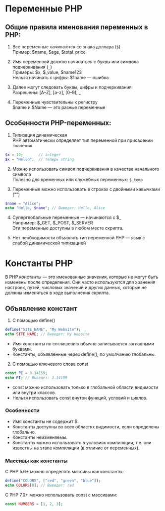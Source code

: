 # Переменные PHP
## Общие правила именования переменных в PHP:
1. Все переменные начинаются со знака доллара (`$`)
<br>Пример: $name, $age, $total_price

2. Имя переменной должно начинаться с буквы или символа подчеркивания (`_`)
<br>Примеры: $x, $_value, $name123
<br>Нельзя начинать с цифры: $1name — ошибка

3. Далее могут следовать буквы, цифры и подчеркивания
<br>Разрешены: [A–Z], [a–z], [0–9], _

4. Переменные чувствительны к регистру
<br>$name и $Name — это разные переменные

## Особенности PHP-переменных:
1. Типизация динамическая  
PHP автоматически определяет тип переменной при присвоении значения.
```php
$x = 10;       // integer
$x = "Hello";  // теперь string
```

2. Можно использовать символ подчеркивания в качестве начального символа  
Полезно для временных или служебных переменных: `$_temp`  

3. Переменные можно использовать в строках с двойными кавычками ("")
```php
$name = "Alice";
echo "Hello, $name"; // Выведет: Hello, Alice
```

4. Суперглобальные переменные — начинаются с $_  
Например: $_GET, $_POST, $_SERVER<br>
Эти переменные доступны в любом месте скрипта.

5. Нет необходимости объявлять тип переменной
PHP — язык с слабой динамической типизацией


# Константы PHP
В PHP константы — это именованные значения, которые не могут быть изменены после определения. Они часто используются для хранения настроек, путей, числовых значений и других данных, которые не должны изменяться в ходе выполнения скрипта.

## Объявление констант
1. С помощью define()
```php
define("SITE_NAME", "My Website");
echo SITE_NAME; // Выведет: My Website
```

- Имя константы по соглашению обычно записывается заглавными буквами.
- Константы, объявленные через define(), по умолчанию глобальны.

2. С помощью ключевого слова const
```php
const PI = 3.14159;
echo PI; // Выведет: 3.14159
```

- const можно использовать только в глобальной области видимости или внутри классов.
- Нельзя использовать const внутри функций, условий и циклов.

### Особенности
- Имя константы не содержит $.
- Константы доступны во всех областях видимости, если определены глобально.
- Константы неизменяемы.
- Константы можно использовать в условиях компиляции, т.е. они известны на этапе компиляции (в отличие от переменных).

### Массивы как константы
С PHP 5.6+ можно определять массивы как константы:
```php
define("COLORS", ["red", "green", "blue"]);
echo COLORS[0]; // Выведет: red
```

С PHP 7.0+ можно использовать const с массивами:
```php
const NUMBERS = [1, 2, 3];
```
